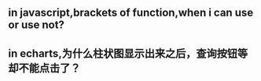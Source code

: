 ## in javascript,brackets of function,when i can use or use not?
## in echarts,为什么柱状图显示出来之后，查询按钮等却不能点击了？
